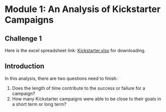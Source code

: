 # Module 1: An Analysis of Kickstarter Campaigns

## Challenge 1
Here is the excel spreadsheet link: [Kickstarter.xlsx](https://github.com/cffhr99/Module1-Challenge/blob/main/Kickstarter_Challenge.xlsx?raw=true) for downloading.

## Introduction
In this analysis, there are two questions need to finish:
1. Does the length of time contribute to the success or failure for a campaign?
2. How many Kickstarter campaigns were able to be close to their goals in a short term or long term?
